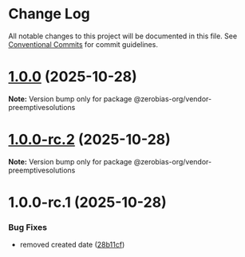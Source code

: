 # Change Log

All notable changes to this project will be documented in this file.
See [Conventional Commits](https://conventionalcommits.org) for commit guidelines.

# [1.0.0](https://github.com/zerobias-org/vendor/compare/@zerobias-org/vendor-preemptivesolutions@1.0.0-rc.2...@zerobias-org/vendor-preemptivesolutions@1.0.0) (2025-10-28)

**Note:** Version bump only for package @zerobias-org/vendor-preemptivesolutions





# [1.0.0-rc.2](https://github.com/zerobias-org/vendor/compare/@zerobias-org/vendor-preemptivesolutions@1.0.0-rc.1...@zerobias-org/vendor-preemptivesolutions@1.0.0-rc.2) (2025-10-28)

**Note:** Version bump only for package @zerobias-org/vendor-preemptivesolutions





# 1.0.0-rc.1 (2025-10-28)


### Bug Fixes

* removed created date ([28b11cf](https://github.com/zerobias-org/vendor/commit/28b11cf2563e9cdadd4b1dc83edd60d2fcd01df0))
